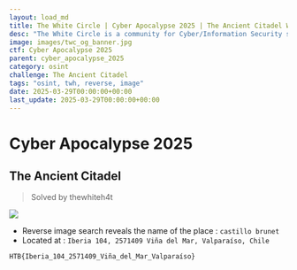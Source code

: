 ```yaml
---
layout: load_md
title: The White Circle | Cyber Apocalypse 2025 | The Ancient Citadel Writeup
desc: "The White Circle is a community for Cyber/Information Security students, enthusiasts and professionals. You can discuss anything related to Security, share your knowledge with others, get help when you need it and proceed further in your journey with amazing people from all over the world."
image: images/twc_og_banner.jpg
ctf: Cyber Apocalypse 2025
parent: cyber_apocalypse_2025
category: osint
challenge: The Ancient Citadel
tags: "osint, twh, reverse, image"
date: 2025-03-29T00:00:00+00:00
last_update: 2025-03-29T00:00:00+00:00
---
```


<h1 class="heading card-title white-text">Cyber Apocalypse 2025</h1>


## The Ancient Citadel
> Solved by thewhiteh4t


![](https://i.imgur.com/6HD6pEc.jpeg)

- Reverse image search reveals the name of the place : `castillo brunet`
- Located at : `Iberia 104, 2571409 Viña del Mar, Valparaíso, Chile`

```
HTB{Iberia_104_2571409_Viña_del_Mar_Valparaíso}
```

